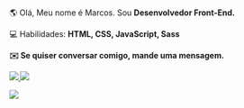  🌎 Olá, Meu nome é Marcos. Sou <strong>Desenvolvedor Front-End.</strong>
  
 💻 Habilidades: <strong>HTML, CSS, JavaScript, Sass
  
 ✉️ Se quiser conversar comigo, mande uma mensagem.
 
 <a href="https://www.instagram.com/mvrcosp/" target="_blank"><img src="https://img.shields.io/badge/Instagram-E4405F?style=for-the-badge&logo=instagram&logoColor=black"> <a href="https://www.linkedin.com/in/marcos-paulo-768a2b1a3/" target="_blank"><img src="https://img.shields.io/badge/LinkedIn-0077B5?style=for-the-badge&logo=linkedin&logoColor=white">
 
 <a href="https://www.linkedin.com/in/marcos-paulo-768a2b1a3/" target="_blank"><img src="https://img.shields.io/badge/LinkedIn-0077B5?style=for-the-badge&logo=linkedin&logoColor=white">
 
 


